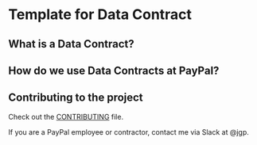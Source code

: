 # Template for Data Contract

## What is a Data Contract?

## How do we use Data Contracts at PayPal?

## Contributing to the project

Check out the [CONTRIBUTING](https://github.com/paypal/data-contract-template/blob/main/CONTRIBUTING.md) file.

If you are a PayPal employee or contractor, contact me via Slack at @jgp.

